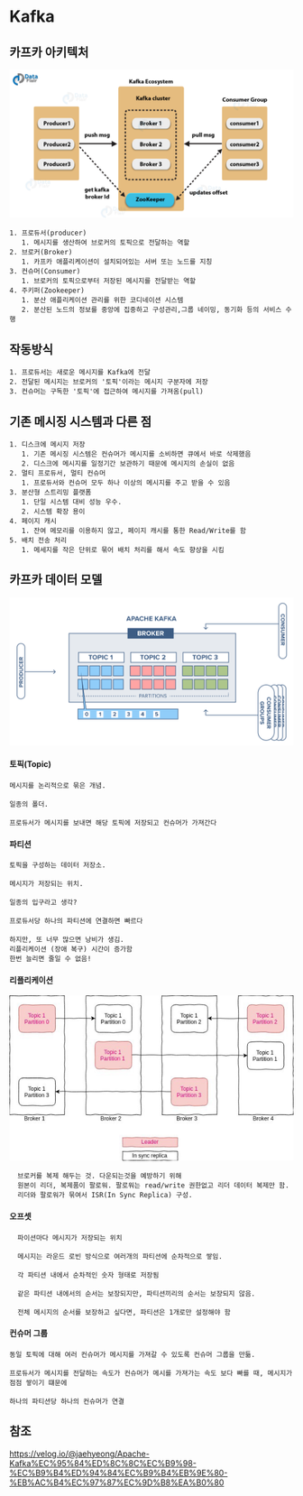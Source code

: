 # Kafka

## 카프카 아키텍처

![kafka](../images/kafka/kafka.png)

    1. 프로듀서(producer) 
       1. 메시지를 생산하여 브로커의 토픽으로 전달하는 역할
    2. 브로커(Broker)
       1. 카프카 애플리케이션이 설치되어있는 서버 또는 노드를 지칭
    3. 컨슈머(Consumer)
       1. 브로커의 토픽으로부터 저장된 메시지를 전달받는 역할
    4. 주키퍼(Zookeeper)
       1. 분산 애플리케이션 관리를 위한 코디네이션 시스템
       2. 분산된 노드의 정보를 중앙에 집중하고 구성관리,그룹 네이밍, 동기화 등의 서비스 수행

## 작동방식

    1. 프로듀서는 새로운 메시지를 Kafka에 전달
    2. 전달된 메시지는 브로커의 '토픽'이라는 메시지 구분자에 저장
    3. 컨슈머는 구독한 '토픽'에 접근하여 메시지를 가져옴(pull)

## 기존 메시징 시스템과 다른 점

    1. 디스크에 메시지 저장
       1. 기존 메시징 시스템은 컨슈머가 메시지를 소비하면 큐에서 바로 삭제했음
       2. 디스크에 메시지를 일정기간 보관하기 때문에 메시지의 손실이 없음
    2. 멀티 프로듀서, 멀티 컨슈머
       1. 프로듀서와 컨슈머 모두 하나 이상의 메시지를 주고 받을 수 있음
    3. 분산형 스트리밍 플랫폼
       1. 단일 시스템 대비 성능 우수.
       2. 시스템 확장 용이
    4. 페이지 캐시
       1. 잔여 메모리를 이용하지 않고, 페이지 캐시를 통한 Read/Write를 함
    5. 배치 전송 처리
       1. 메세지를 작은 단위로 묶어 배치 처리를 해서 속도 향상을 시킴

## 카프카 데이터 모델

![kafkadata](../images/kafka/kafkadata.png)

#### 토픽(Topic)

    메시지를 논리적으로 묶은 개념.

    일종의 폴더.

    프로듀서가 메시지를 보내면 해당 토픽에 저장되고 컨슈머가 가져간다

#### 파티션

    토픽을 구성하는 데이터 저장소.

    메시지가 저장되는 위치.

    일종의 입구라고 생각? 

    프로듀서당 하나의 파티션에 연결하면 빠르다 

    하지만, 또 너무 많으면 낭비가 생김. 
    리플리케이션 (장애 복구) 시간이 증가함
    한번 늘리면 줄일 수 없음!
        
#### 리플리케이션

![replication](../images/kafka/replication.jpeg)

      브로커를 복제 해두는 것. 다운되는것을 예방하기 위해
      원본이 리더, 복제품이 팔로워. 팔로워는 read/write 권한없고 리더 데이터 복제만 함.
      리더와 팔로워가 묶여서 ISR(In Sync Replica) 구성. 


#### 오프셋

      파이션마다 메시지가 저장되는 위치

      메시지는 라운드 로빈 방식으로 여러개의 파티션에 순차적으로 쌓임.

      각 파티션 내에서 순차적인 숫자 형태로 저장됨

      같은 파티션 내에서의 순서는 보장되지만, 파티션끼리의 순서는 보장되지 않음.

      전체 메시지의 순서를 보장하고 싶다면, 파티션은 1개로만 설정해야 함

#### 컨슈머 그룹

    동일 토픽에 대해 여러 컨슈머가 메시지를 가져갈 수 있도록 컨슈머 그룹을 만듦.

    프로듀서가 메시지를 전달하는 속도가 컨슈머가 메시를 가져가는 속도 보다 빠를 때, 메시지가 점점 쌓이기 떄문에 

    하나의 파티션당 하나의 컨슈머가 연결

## 참조

https://velog.io/@jaehyeong/Apache-Kafka%EC%95%84%ED%8C%8C%EC%B9%98-%EC%B9%B4%ED%94%84%EC%B9%B4%EB%9E%80-%EB%AC%B4%EC%97%87%EC%9D%B8%EA%B0%80